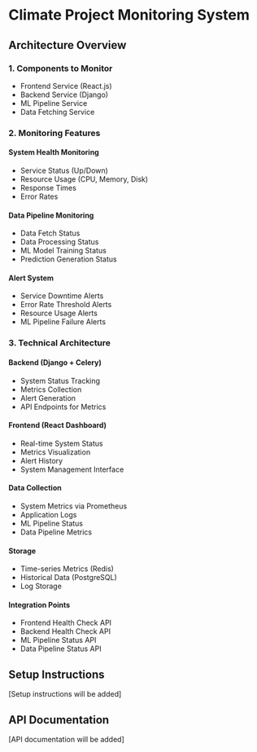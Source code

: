 # Climate Project Monitoring System

## Architecture Overview

### 1. Components to Monitor
- Frontend Service (React.js)
- Backend Service (Django)
- ML Pipeline Service
- Data Fetching Service

### 2. Monitoring Features

#### System Health Monitoring
- Service Status (Up/Down)
- Resource Usage (CPU, Memory, Disk)
- Response Times
- Error Rates

#### Data Pipeline Monitoring
- Data Fetch Status
- Data Processing Status
- ML Model Training Status
- Prediction Generation Status

#### Alert System
- Service Downtime Alerts
- Error Rate Threshold Alerts
- Resource Usage Alerts
- ML Pipeline Failure Alerts

### 3. Technical Architecture

#### Backend (Django + Celery)
- System Status Tracking
- Metrics Collection
- Alert Generation
- API Endpoints for Metrics

#### Frontend (React Dashboard)
- Real-time System Status
- Metrics Visualization
- Alert History
- System Management Interface

#### Data Collection
- System Metrics via Prometheus
- Application Logs
- ML Pipeline Status
- Data Pipeline Metrics

#### Storage
- Time-series Metrics (Redis)
- Historical Data (PostgreSQL)
- Log Storage

#### Integration Points
- Frontend Health Check API
- Backend Health Check API
- ML Pipeline Status API
- Data Pipeline Status API

## Setup Instructions
[Setup instructions will be added]

## API Documentation
[API documentation will be added]

